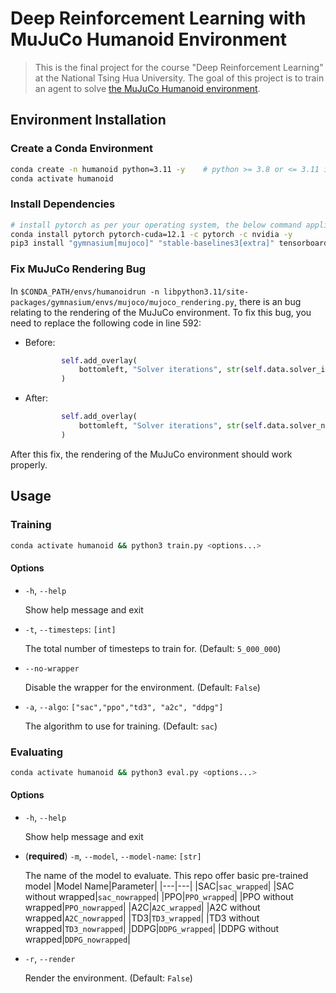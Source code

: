 # Deep Reinforcement Learning with MuJuCo Humanoid Environment

> This is the final project for the course "Deep Reinforcement Learning" at the National Tsing Hua University.
> The goal of this project is to train an agent to solve [the MuJuCo Humanoid environment](https://gymnasium.farama.org/main/environments/mujoco/humanoid/).

## Environment Installation

### Create a Conda Environment

```bash
conda create -n humanoid python=3.11 -y    # python >= 3.8 or <= 3.11 is required
conda activate humanoid
```

### Install Dependencies

```bash
# install pytorch as per your operating system, the below command applies to Linux
conda install pytorch pytorch-cuda=12.1 -c pytorch -c nvidia -y
pip3 install "gymnasium[mujoco]" "stable-baselines3[extra]" tensorboard numpy
```

### Fix MuJuCo Rendering Bug

In `$CONDA_PATH/envs/humanoidrun -n libpython3.11/site-packages/gymnasium/envs/mujoco/mujoco_rendering.py`, there is an bug relating to the rendering of the MuJuCo environment.
To fix this bug, you need to replace the following code in line 592:

- Before:

    ```python
            self.add_overlay(
                bottomleft, "Solver iterations", str(self.data.solver_iter + 1)
            )
    ```

- After:

    ```python
            self.add_overlay(
                bottomleft, "Solver iterations", str(self.data.solver_niter + 1)
            )
    ```

After this fix, the rendering of the MuJuCo environment should work properly.

## Usage

### Training

```bash
conda activate humanoid && python3 train.py <options...>
```

#### Options

- `-h`, `--help`

    Show help message and exit

- `-t`, `--timesteps`: `[int]`

    The total number of timesteps to train for. (Default: `5_000_000`)

- `--no-wrapper`

    Disable the wrapper for the environment. (Default: `False`)

- `-a`, `--algo`: `["sac","ppo","td3", "a2c", "ddpg"]`

    The algorithm to use for training. (Default: `sac`)

### Evaluating

```bash
conda activate humanoid && python3 eval.py <options...>
```

#### Options

- `-h`, `--help`

    Show help message and exit

- (**required**) `-m`, `--model`, `--model-name`: `[str]`

    The name of the model to evaluate.
    This repo offer basic pre-trained model
    |Model Name|Parameter|
    |---|---|
    |SAC|`sac_wrapped`|
    |SAC without wrapped|`sac_nowrapped`|
    |PPO|`PPO_wrapped`|
    |PPO without wrapped|`PPO_nowrapped`|
    |A2C|`A2C_wrapped`|
    |A2C without wrapped|`A2C_nowrapped`|
    |TD3|`TD3_wrapped`|
    |TD3 without wrapped|`TD3_nowrapped`|
    |DDPG|`DDPG_wrapped`|
    |DDPG without wrapped|`DDPG_nowrapped`|

- `-r`, `--render`

     Render the environment. (Default: `False`)
